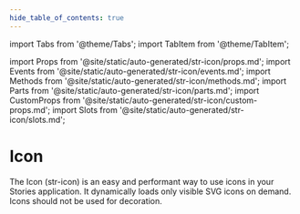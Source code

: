 ```yaml
---
hide_table_of_contents: true
---
```

import Tabs from '@theme/Tabs';
import TabItem from '@theme/TabItem';

import Props from '@site/static/auto-generated/str-icon/props.md';
import Events from '@site/static/auto-generated/str-icon/events.md';
import Methods from '@site/static/auto-generated/str-icon/methods.md';
import Parts from '@site/static/auto-generated/str-icon/parts.md';
import CustomProps from '@site/static/auto-generated/str-icon/custom-props.md';
import Slots from '@site/static/auto-generated/str-icon/slots.md';



# Icon

The Icon (str-icon) is an easy and performant way to use icons in your Stories application. It dynamically loads only visible SVG icons on demand. Icons should not be used for decoration.

  
<Props />
<Events />
<Methods />
<Parts />
<CustomProps />
<Slots />